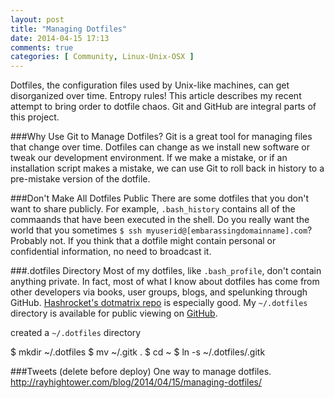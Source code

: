 ```yaml
---
layout: post
title: "Managing Dotfiles"
date: 2014-04-15 17:13
comments: true
categories: [ Community, Linux-Unix-OSX ]
---
```

Dotfiles, the configuration files used by Unix-like machines, can get disorganized over time. Entropy rules! This article describes my recent attempt to bring order to dotfile chaos. Git and GitHub are integral parts of this project.

###Why Use Git to Manage Dotfiles?
Git is a great tool for managing files that change over time. Dotfiles can change as we install new software or tweak our development environment. If we make a mistake, or if an installation script makes a mistake, we can use Git to roll back in history to a pre-mistake version of the dotfile.
<!--more-->
###Don't Make All Dotfiles Public
There are some dotfiles that you don't want to share publicly. For
example, `.bash_history` contains all of the commaands that have been executed in the shell. Do you really want the world that you sometimes `$ ssh myuserid@[embarassingdomainname].com`? Probably not. If you think that a dotfile might contain personal or confidential information, no need to broadcast it.

###.dotfiles Directory
Most of my dotfiles, like `.bash_profile`, don't contain anything private. In fact, most of what I know about dotfiles has come from other developers via books, user groups, blogs, and spelunking through GitHub. [Hashrocket's dotmatrix repo](https://github.com/hashrocket/dotmatrix) is especially good. My `~/.dotfiles` directory is available for public viewing on [GitHub](https://github.com/RayHightower/.dotfiles).


created a `~/.dotfiles` directory

$ mkdir ~/.dotfiles
$ mv ~/.gitk .
$ cd ~
$ ln -s ~/.dotfiles/.gitk

###Tweets (delete before deploy)
One way to manage dotfiles. http://rayhightower.com/blog/2014/04/15/managing-dotfiles/


